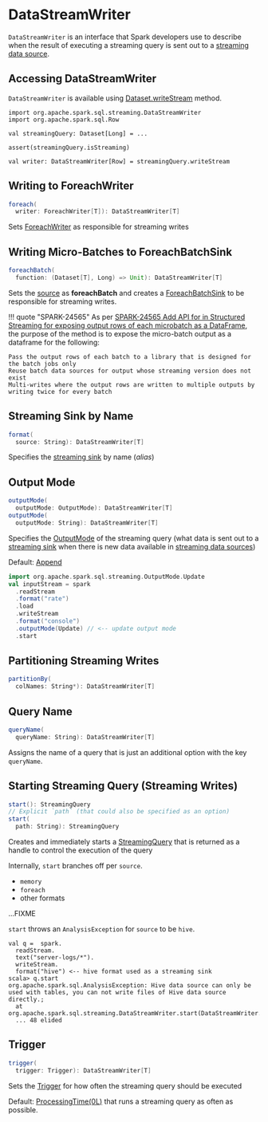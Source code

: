 # DataStreamWriter

`DataStreamWriter` is an interface that Spark developers use to describe when the result of executing a streaming query is sent out to a [streaming data source](#format).

## <span id="writeStream"> Accessing DataStreamWriter

`DataStreamWriter` is available using [Dataset.writeStream](operators/writeStream.md) method.

```text
import org.apache.spark.sql.streaming.DataStreamWriter
import org.apache.spark.sql.Row

val streamingQuery: Dataset[Long] = ...

assert(streamingQuery.isStreaming)

val writer: DataStreamWriter[Row] = streamingQuery.writeStream
```

## <span id="foreach"> Writing to ForeachWriter

```scala
foreach(
  writer: ForeachWriter[T]): DataStreamWriter[T]
```

Sets [ForeachWriter](datasources/ForeachWriter.md) as responsible for streaming writes

## <span id="foreachBatch"> Writing Micro-Batches to ForeachBatchSink

```scala
foreachBatch(
  function: (Dataset[T], Long) => Unit): DataStreamWriter[T]
```

Sets the [source](#source) as **foreachBatch** and creates a [ForeachBatchSink](datasources/ForeachBatchSink.md) to be responsible for streaming writes.

!!! quote "SPARK-24565"
    As per [SPARK-24565 Add API for in Structured Streaming for exposing output rows of each microbatch as a DataFrame](https://issues.apache.org/jira/browse/SPARK-24565), the purpose of the method is to expose the micro-batch output as a dataframe for the following:

    Pass the output rows of each batch to a library that is designed for the batch jobs only
    Reuse batch data sources for output whose streaming version does not exist
    Multi-writes where the output rows are written to multiple outputs by writing twice for every batch

## <span id="format"> Streaming Sink by Name

```scala
format(
  source: String): DataStreamWriter[T]
```

Specifies the [streaming sink](Sink.md) by name (_alias_)

## <span id="outputMode"> Output Mode

```scala
outputMode(
  outputMode: OutputMode): DataStreamWriter[T]
outputMode(
  outputMode: String): DataStreamWriter[T]
```

Specifies the [OutputMode](OutputMode.md) of the streaming query (what data is sent out to a [streaming sink](Sink.md) when there is new data available in [streaming data sources](Source.md))

Default: [Append](OutputMode.md#Append)

```scala
import org.apache.spark.sql.streaming.OutputMode.Update
val inputStream = spark
  .readStream
  .format("rate")
  .load
  .writeStream
  .format("console")
  .outputMode(Update) // <-- update output mode
  .start
```

## <span id="partitionBy"> Partitioning Streaming Writes

```scala
partitionBy(
  colNames: String*): DataStreamWriter[T]
```

## <span id="queryName"> Query Name

```scala
queryName(
  queryName: String): DataStreamWriter[T]
```

Assigns the name of a query that is just an additional option with the key `queryName`.

## <span id="start"> Starting Streaming Query (Streaming Writes)

```scala
start(): StreamingQuery
// Explicit `path` (that could also be specified as an option)
start(
  path: String): StreamingQuery
```

Creates and immediately starts a [StreamingQuery](StreamingQuery.md) that is returned as a handle to control the execution of the query

Internally, `start` branches off per `source`.

* `memory`
* `foreach`
* other formats

...FIXME

`start` throws an `AnalysisException` for `source` to be `hive`.

```text
val q =  spark.
  readStream.
  text("server-logs/*").
  writeStream.
  format("hive") <-- hive format used as a streaming sink
scala> q.start
org.apache.spark.sql.AnalysisException: Hive data source can only be used with tables, you can not write files of Hive data source directly.;
  at org.apache.spark.sql.streaming.DataStreamWriter.start(DataStreamWriter.scala:234)
  ... 48 elided
```

## <span id="trigger"> Trigger

```scala
trigger(
  trigger: Trigger): DataStreamWriter[T]
```

Sets the [Trigger](Trigger.md) for how often the streaming query should be executed

Default: [ProcessingTime(0L)](Trigger.md#ProcessingTime) that runs a streaming query as often as possible.
